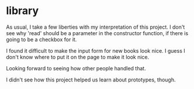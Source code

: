 # library

As usual, I take a few liberties with my interpretation of this project. I don't see why 'read' should be a parameter in the constructor function, if there is going to be a checkbox for it.

I found it difficult to make the input form for new books look nice. I guess I don't know where to put it on the page to make it look nice. 

Looking forward to seeing how other people handled that. 

I didn't see how this project helped us learn about prototypes, though. 
